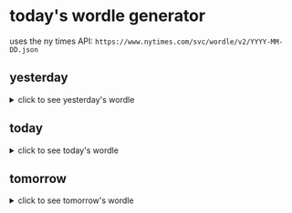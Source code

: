# today's wordle generator

uses the ny times API: `https://www.nytimes.com/svc/wordle/v2/YYYY-MM-DD.json`

## yesterday

<details>
    <summary>click to see yesterday's wordle</summary>

    ready

</details>

## today

<details>
    <summary>click to see today's wordle</summary>

    swell

</details>

## tomorrow

<details>
    <summary>click to see tomorrow's wordle</summary>

    inner

</details>

